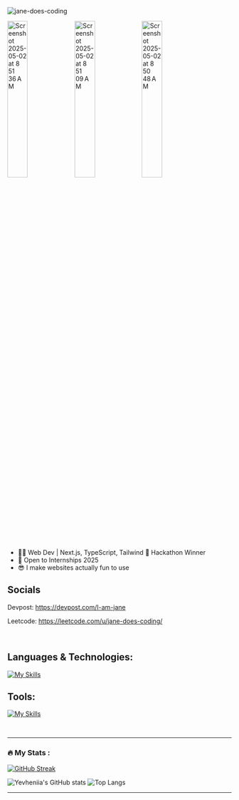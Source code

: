 <p align="left"> <img src="https://komarev.com/ghpvc/?username=jane-does-coding&label=Profile%20views&color=0e75b6&style=flat" alt="jane-does-coding" /> </p>

<img width="30%" alt="Screenshot 2025-05-02 at 8 51 36 AM" src="https://github.com/user-attachments/assets/c695f0b4-036d-4757-9cd9-2b352b9bfd35" /><img width="30%" alt="Screenshot 2025-05-02 at 8 51 09 AM" src="https://github.com/user-attachments/assets/1002891f-4061-428a-a5e3-c5c85726063b" /><img width="30%" alt="Screenshot 2025-05-02 at 8 50 48 AM" src="https://github.com/user-attachments/assets/28547fa9-7cea-4e42-88d8-bd857d04d230" />



- 👩‍💻 Web Dev | Next.js, TypeScript, Tailwind 🏅 Hackathon Winner 
- 🙌 Open to Internships 2025 
- 😎 I make websites actually fun to use 

## Socials

Devpost: https://devpost.com/I-am-jane

Leetcode: https://leetcode.com/u/jane-does-coding/

<br>

## Languages & Technologies:

[![My Skills](https://skillicons.dev/icons?i=html,css,js,ts,py,materialui,tailwind,bootstrap,sass,mongodb,nodejs,express,react,nextjs,prisma)](https://skillicons.dev)

## Tools:
[![My Skills](https://skillicons.dev/icons?i=git,github,postman,vite,vscode,idea,atom,bash,figma)](https://skillicons.dev)

<br>

---
### :fire: My Stats :


[![GitHub Streak](https://streak-stats.demolab.com?user=jane-does-coding&theme=dark&hide_border=true)](https://git.io/streak-stats) 


![Yevheniia's GitHub stats](https://github-readme-stats.vercel.app/api?username=jane-does-coding&show_icons=true&theme=dark&hide_border=true) ![Top Langs](https://github-readme-stats.vercel.app/api/top-langs/?username=jane-does-coding&layout=compact&theme=dark&hide_border=true&hide=python)

---
